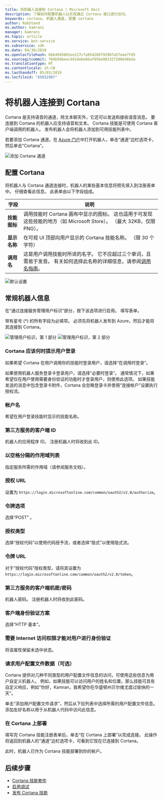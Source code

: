 ```yaml
---
title: 将机器人连接到 Cortana | Microsoft Docs
description: 了解如何配置机器人以实现通过 Cortana 接口进行访问。
keywords: cortana, 机器人通道, 配置 cortana
author: RobStand
ms.author: kamrani
manager: kamrani
ms.topic: article
ms.service: bot-service
ms.subservice: sdk
ms.date: 04/30/2018
ms.openlocfilehash: 6bb4945801ee127cfa954289792987a57eae7fd5
ms.sourcegitcommit: f84b56beecd41debe6baf056e98332f20b646bda
ms.translationtype: HT
ms.contentlocale: zh-CN
ms.lasthandoff: 05/03/2019
ms.locfileid: "65032987"
---
```

# <a name="connect-a-bot-to-cortana"></a>将机器人连接到 Cortana

Cortana 是支持语音的通道，除文本聊天外，它还可以发送和接收语音消息。 要连接到 Cortana 的机器人应支持语音和文本。 Cortana 技能是可使用 Cortana 客户端调用的机器人。 发布机器人会将机器人添加到可用技能列表中。

若要添加 Cortana 通道，在 [Azure 门户](https://portal.azure.com/)中打开机器人，单击“通道”边栏选项卡，然后单击“Cortana”。

![添加 Cortana 通道](~/media/channels/cortana-addchannel.png)

## <a name="configure-cortana"></a>配置 Cortana

将机器人与 Cortana 通道连接时，机器人的某些基本信息将预先填入到注册表单中。 仔细查看此信息。 此表单由以下字段组成。

| 字段 | 说明 |
|------|------|
| **技能图标** | 调用技能时 Cortana 画布中显示的图标。 这也适用于可发现这些技能的地方（如 Microsoft Store）。 （最大 32KB，仅限 PNG）。|
| **显示名称** | 在可视 UI 顶部向用户显示的 Cortana 技能名称。 （限 30 个字符） |
| **调用名** | 这是用户调用技能时所说的名字。 它不应超过三个单词，且需易于发音。 有关如何选择此名称的详细信息，请参阅[调用名指南][invocation]。|

![默认设置](~/media/channels/cortana-defaultsettings.png)

## <a name="general-bot-information"></a>常规机器人信息

在“通过连接服务管理用户标识”部分，按下该选项进行启用。 填写表单。

带有星号 (*) 的所有字段为必填项。 必须先将机器人发布到 Azure，然后才能将其连接到 Cortana。

![管理用户标识，第 1 部分](~/media/channels/cortana-manageidentity-1.png)
![管理用户标识，第 2 部分](~/media/channels/cortana-manageidentity-2.png)

### <a name="when-should-cortana-prompt-for-a-user-to-sign-in"></a>Cortana 应该何时提示用户登录

如果希望 Cortana 在用户调用你的技能时登录用户，请选择“在调用时登录”。

如果使用机器人服务登录卡登录用户，请选择“必要时登录”。 通常情况下，如果希望仅在用户使用需要身份验证的功能时才登录用户，则使用此选项。 如果技能发送的消息中包含登录卡附件，Cortana 会忽略登录卡并使用“连接帐户”设置执行授权流。

### <a name="account-name"></a>帐户名

希望在用户登录技能时显示的技能名称。

### <a name="client-id-for-third-party-services"></a>第三方服务的客户端 ID

机器人的应用程序 ID。 注册机器人时将收到此 ID。

### <a name="space-separated-list-of-scopes"></a>以空格分隔的作用域列表

指定服务所需的作用域（请参阅服务文档）。

### <a name="authorization-url"></a>授权 URL

设置为 `https://login.microsoftonline.com/common/oauth2/v2.0/authorize`。

### <a name="token-options"></a>令牌选项

选择“POST” 。

### <a name="grant-type"></a>授权类型

选择“授权代码”以使用代码授予流，或者选择“隐式”以使用隐式流。

### <a name="token-url"></a>令牌 URL

对于“授权代码”授权类型，请将其设置为 `https://login.microsoftonline.com/common/oauth2/v2.0/token`。

### <a name="client-secretpassword-for-third-party-services"></a>第三方服务的客户端机密/密码

机器人密码。 注册机器人时将收到此密码。

### <a name="client-authentication-scheme"></a>客户端身份验证方案

选择“HTTP 基本”。

### <a name="internet-access-required-to-authenticate-users"></a>需要 Internet 访问权限才能对用户进行身份验证

将该属性保留未选中状态。

### <a name="request-user-profile-data-optional"></a>请求用户配置文件数据（可选）

Cortana 提供对几种不同类型的用户配置文件信息的访问，可使用这些信息为用户自定义机器人。 例如，如果技能可以访问用户的姓名和位置，那么技能可具有自定义响应，例如“你好，Kamran，我希望你在华盛顿州贝尔维尤度过愉快的一天”。

单击“添加用户配置文件请求”，然后从下拉列表中选择所需的用户配置文件信息。 添加友好名称以用于从机器人代码中访问此信息。

### <a name="deploy-on-cortana"></a>在 Cortana 上部署

填写完 Cortana 技能注册表单后，单击“在 Cortana 上部署”以完成连接。 此操作将返回到机器人的“通道”边栏选项卡，可看到它现在已连接到 Cortana。

此时，机器人已作为 Cortana 技能部署到你的帐户。

## <a name="next-steps"></a>后续步骤

* [Cortana 技能套件](https://aka.ms/CortanaSkillsKitOverview)
* [启用调试](bot-service-debug-cortana-skill.md)
* [发布 Cortana 技能][publish]

[invocation]: https://docs.microsoft.com/en-us/cortana/skills/cortana-invocation-guidelines
[publish]: https://docs.microsoft.com/en-us/cortana/skills/publish-skill
[CortanaEntity]: https://aka.ms/lgvcto
